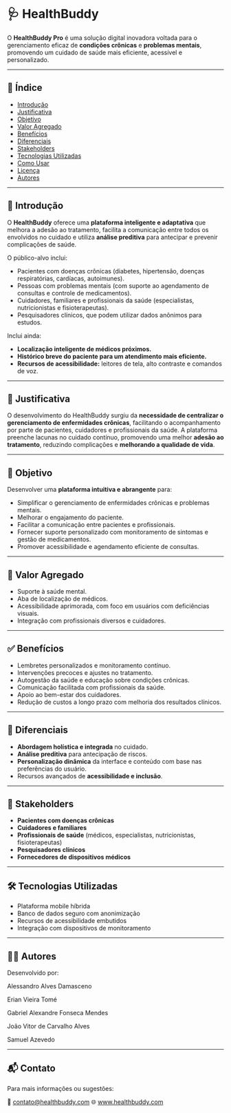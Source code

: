 # 🩺 HealthBuddy

O **HealthBuddy Pro** é uma solução digital inovadora voltada para o gerenciamento eficaz de **condições crônicas** e **problemas mentais**, promovendo um cuidado de saúde mais eficiente, acessível e personalizado.

---

## 📘 Índice

- [Introdução](#introdução)
- [Justificativa](#justificativa)
- [Objetivo](#objetivo)
- [Valor Agregado](#valor-agregado)
- [Benefícios](#benefícios)
- [Diferenciais](#diferenciais)
- [Stakeholders](#stakeholders)
- [Tecnologias Utilizadas](#tecnologias-utilizadas)
- [Como Usar](#como-usar)
- [Licença](#licença)
- [Autores](#autores)

---

## 📌 Introdução

O **HealthBuddy** oferece uma **plataforma inteligente e adaptativa** que melhora a adesão ao tratamento, facilita a comunicação entre todos os envolvidos no cuidado e utiliza **análise preditiva** para antecipar e prevenir complicações de saúde.

O público-alvo inclui:
- Pacientes com doenças crônicas (diabetes, hipertensão, doenças respiratórias, cardíacas, autoimunes).
- Pessoas com problemas mentais (com suporte ao agendamento de consultas e controle de medicamentos).
- Cuidadores, familiares e profissionais da saúde (especialistas, nutricionistas e fisioterapeutas).
- Pesquisadores clínicos, que podem utilizar dados anônimos para estudos.

Inclui ainda:
- **Localização inteligente de médicos próximos.**
- **Histórico breve do paciente para um atendimento mais eficiente.**
- **Recursos de acessibilidade:** leitores de tela, alto contraste e comandos de voz.

---

## 🧠 Justificativa

O desenvolvimento do HealthBuddy surgiu da **necessidade de centralizar o gerenciamento de enfermidades crônicas**, facilitando o acompanhamento por parte de pacientes, cuidadores e profissionais da saúde. A plataforma preenche lacunas no cuidado contínuo, promovendo uma melhor **adesão ao tratamento**, reduzindo complicações e **melhorando a qualidade de vida**.

---

## 🎯 Objetivo

Desenvolver uma **plataforma intuitiva e abrangente** para:

- Simplificar o gerenciamento de enfermidades crônicas e problemas mentais.
- Melhorar o engajamento do paciente.
- Facilitar a comunicação entre pacientes e profissionais.
- Fornecer suporte personalizado com monitoramento de sintomas e gestão de medicamentos.
- Promover acessibilidade e agendamento eficiente de consultas.

---

## 💎 Valor Agregado

- Suporte à saúde mental.
- Aba de localização de médicos.
- Acessibilidade aprimorada, com foco em usuários com deficiências visuais.
- Integração com profissionais diversos e cuidadores.

---

## ✅ Benefícios

- Lembretes personalizados e monitoramento contínuo.
- Intervenções precoces e ajustes no tratamento.
- Autogestão da saúde e educação sobre condições crônicas.
- Comunicação facilitada com profissionais da saúde.
- Apoio ao bem-estar dos cuidadores.
- Redução de custos a longo prazo com melhoria dos resultados clínicos.

---

## 🌟 Diferenciais

- **Abordagem holística e integrada** no cuidado.
- **Análise preditiva** para antecipação de riscos.
- **Personalização dinâmica** da interface e conteúdo com base nas preferências do usuário.
- Recursos avançados de **acessibilidade e inclusão**.

---

## 👥 Stakeholders

- **Pacientes com doenças crônicas**
- **Cuidadores e familiares**
- **Profissionais de saúde** (médicos, especialistas, nutricionistas, fisioterapeutas)
- **Pesquisadores clínicos**
- **Fornecedores de dispositivos médicos**

---

## 🛠 Tecnologias Utilizadas

- Plataforma mobile híbrida
- Banco de dados seguro com anonimização
- Recursos de acessibilidade embutidos
- Integração com dispositivos de monitoramento

---

## 👨‍💻 Autores
Desenvolvido por:

Alessandro Alves Damasceno

Erian Vieira Tomé

Gabriel Alexandre Fonseca Mendes

João Vitor de Carvalho Alves

Samuel Azevedo

---

## 📬 Contato
Para mais informações ou sugestões:

📧 contato@healthbuddy.com
🌐 www.healthbuddy.com
